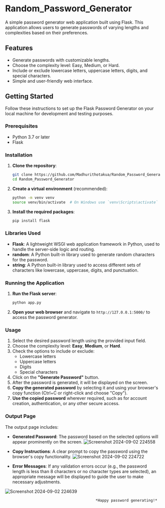 # Random_Password_Generator


A simple password generator web application built using Flask. This application allows users to generate passwords of varying lengths and complexities based on their preferences.

## Features

- Generate passwords with customizable lengths.
- Choose the complexity level: Easy, Medium, or Hard.
- Include or exclude lowercase letters, uppercase letters, digits, and special characters.
- Simple and user-friendly web interface.

## Getting Started

Follow these instructions to set up the Flask Password Generator on your local machine for development and testing purposes.

### Prerequisites

- Python 3.7 or later
- Flask

### Installation

1. **Clone the repository**:

    ```bash
    git clone https://github.com/Madhurithotakua/Random_Password_Generator
    cd Random_Password_Generator
    ```

2. **Create a virtual environment** (recommended):

    ```bash
    python -m venv venv
    source venv/bin/activate  # On Windows use `venv\Scripts\activate`
    ```

3. **Install the required packages**:

    ```bash
    pip install flask
    ```

### Libraries Used

- **Flask**: A lightweight WSGI web application framework in Python, used to handle the server-side logic and routing.
- **random**: A Python built-in library used to generate random characters for the password.
- **string**: A Python built-in library used to access different sets of characters like lowercase, uppercase, digits, and punctuation.

### Running the Application

1. **Run the Flask server**:

    ```bash
    python app.py
    ```

2. **Open your web browser** and navigate to `http://127.0.0.1:5000/` to access the password generator.

### Usage

1. Select the desired password length using the provided input field.
2. Choose the complexity level: **Easy**, **Medium**, or **Hard**.
3. Check the options to include or exclude:
   - Lowercase letters
   - Uppercase letters
   - Digits
   - Special characters
4. Click on the **"Generate Password"** button.
5. After the password is generated, it will be displayed on the screen.
6. **Copy the generated password** by selecting it and using your browser's copy function (Ctrl+C or right-click and choose "Copy").
7. **Use the copied password** wherever required, such as for account creation, authentication, or any other secure access.

### Output Page

The output page includes:

- **Generated Password**: The password based on the selected options will appear prominently on the screen.
  ![Screenshot 2024-09-02 224558](https://github.com/user-attachments/assets/ead13684-77ed-4446-a09d-b56731aaf431)

- **Copy Instructions**: A clear prompt to copy the password using the browser's copy functionality.
  ![Screenshot 2024-09-02 224722](https://github.com/user-attachments/assets/8175dff5-f8b6-4c22-82f6-ec2d53272244)

- **Error Messages**: If any validation errors occur (e.g., the password length is less than 8 characters or no character types are selected), an appropriate message will be displayed to guide the user to make necessary adjustments.
  
![Screenshot 2024-09-02 224639](https://github.com/user-attachments/assets/6175ac8d-f40b-4c7d-8066-a16d3bc3b7f5)


                                             *Happy password generating!*

